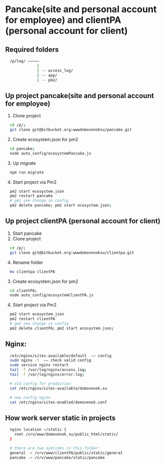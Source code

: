 # Pancake(site and personal account for employee) and clientPA (personal account for client)

## Required folders
```sh
  /p/log/ –––––
              |
              | -- access_log/
              | -- app/
              | -- pm2/
```


## Up project pancake(site and personal account for employee)
1. Clone project
```sh
  cd /p/;
  git clone git@bitbucket.org:wwwdomovenoksu/pancake.git
```
2. Create ecosystem.json for pm2
```sh
  cd pancake;
  node auto_config/ecosystemPancake.js
```
3. Up migrate
```sh
  npm run migrate
```
4. Start project via Pm2
```sh
  pm2 start ecosystem.json
  pm2 restart pancake
  # pm2 see change in config
  pm2 delete pancake; pm2 start ecosystem.json;
```


## Up project clientPA (personal account for client)
1. Start pancake
2. Clone project
```sh
  cd /p/;
  git clone git@bitbucket.org:wwwdomovenoksu/clientpa.git
```
4. Rename folder
```sh
  mv clientpa clientPA
```
3. Create ecosystem.json for pm2
```sh
  cd clientPA;
  node auto_config/ecosystemClientPA.js
```
4. Start project via Pm2
```sh
  pm2 start ecosystem.json
  pm2 restart clientPA
  # pm2 see change in config
  pm2 delete clientPA; pm2 start ecosystem.json;
```


## Nginx:
```sh
  /etc/nginx/sites-available/default  –– config
  sudo nginx -t  –– check valid config
  sudo service nginx restart
  tail -f /var/log/nginx/access.log;
  tail -f /var/log/nginx/error.log;

  # old config for production
  cat /etc/nginx/sites-available/domovenok.su

  # new config nginx
  cat /etc/nginx/sites-enabled/domovenok.conf
```


## How work server static in projects
```sh
  nginx location ~/static {
    root /srv/www/domovenok_su/public_html/static/
  }

  # there are two symlinks in this folder:
  general -> /srv/www/clientPA/public/static/general
  pancake -> /srv/www/pancake/static/pancake

```
